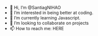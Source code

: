 - 👋 Hi, I’m @SantiagNIHAO
- 👀 I’m interested in being better at coding. 
- 🌱 I’m currently learning Javascript. 
- 💞️ I’m looking to collaborate on projects
- 📫 How to reach me: HERE

<!---
SantiagNIHAO/SantiagNIHAO is a ✨ special ✨ repository because its `README.md` (this file) appears on your GitHub profile.
You can click the Preview link to take a look at your changes.
--->
